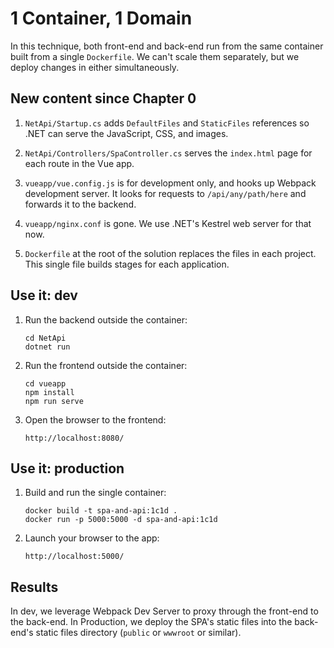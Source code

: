 1 Container, 1 Domain
=====================

In this technique, both front-end and back-end run from the same container built from a single `Dockerfile`.  We can't scale them separately, but we deploy changes in either simultaneously.


New content since Chapter 0
---------------------------

1. `NetApi/Startup.cs` adds `DefaultFiles` and `StaticFiles` references so .NET can serve the JavaScript, CSS, and images.

2. `NetApi/Controllers/SpaController.cs` serves the `index.html` page for each route in the Vue app.

3. `vueapp/vue.config.js` is for development only, and hooks up Webpack development server.  It looks for requests to `/api/any/path/here` and forwards it to the backend.

4. `vueapp/nginx.conf` is gone. We use .NET's Kestrel web server for that now.

5. `Dockerfile` at the root of the solution replaces the files in each project.  This single file builds stages for each application.


Use it: dev
-----------

1. Run the backend outside the container:

   ```
   cd NetApi
   dotnet run
   ```

2. Run the frontend outside the container:

   ```
   cd vueapp
   npm install
   npm run serve
   ```

3. Open the browser to the frontend:

   `http://localhost:8080/`


Use it: production
------------------

1. Build and run the single container:

   ```
   docker build -t spa-and-api:1c1d .
   docker run -p 5000:5000 -d spa-and-api:1c1d
   ```

2. Launch your browser to the app:

   `http://localhost:5000/`


Results
-------

In dev, we leverage Webpack Dev Server to proxy through the front-end to the back-end.  In Production, we deploy the SPA's static files into the back-end's static files directory (`public` or `wwwroot` or similar).
